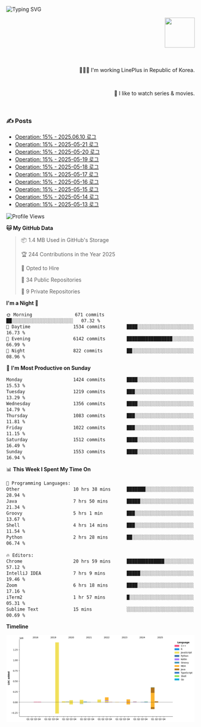 ![Typing SVG](https://readme-typing-svg.herokuapp.com/?lines=Hello,+I'm+Changkwon+😎&height=150&width=1024&size=40&color=458588&background=282828&center=true&vCenter=true&multiline=false&duration=2000&pause=0)

<div align=right>
  <a href="https://github.com/devxb/gitanimals">
    <img
      src="https://render.gitanimals.org/lines/spearkkk?pet-id=624227435622945015"
      width="80"
      height="80"
    />
  </a>
  <br/>
  <br/>  
  <br/>
  
  👨🏼‍💻 I'm working LinePlus in Republic of Korea.
  
  <br/>
  
  🍿 I like to watch series & movies.
  
  <br/>

</div>
  
<div align=left>
  
  <div>
    
  ### ✍️ Posts
    
  </div>
  
  <!-- BLOGPOSTS:START -->
- [Operation: 15% - 2025.06.10 로그](https://spearkkk.dev/kr/blog/operation-15-log-2025-06-10)
- [Operation: 15% - 2025-05-21 로그](https://spearkkk.dev/kr/blog/operation-15-log-2025-05-21)
- [Operation: 15% - 2025-05-20 로그](https://spearkkk.dev/kr/blog/operation-15-log-2025-05-20)
- [Operation: 15% - 2025-05-19 로그](https://spearkkk.dev/kr/blog/operation-15-log-2025-05-19)
- [Operation: 15% - 2025-05-18 로그](https://spearkkk.dev/kr/blog/operation-15-log-2025-05-18)
- [Operation: 15% - 2025-05-17 로그](https://spearkkk.dev/kr/blog/operation-15-log-2025-05-17)
- [Operation: 15% - 2025-05-16 로그](https://spearkkk.dev/kr/blog/operation-15-log-2025-05-16)
- [Operation: 15% - 2025-05-15 로그](https://spearkkk.dev/kr/blog/operation-15-log-2025-05-15)
- [Operation: 15% - 2025-05-14 로그](https://spearkkk.dev/kr/blog/operation-15-log-2025-05-14)
- [Operation: 15% - 2025-05-13 로그](https://spearkkk.dev/kr/blog/operation-15-log-2025-05-13)
<!-- BLOGPOSTS:END -->

  
<!--START_SECTION:waka-->
![Profile Views](http://img.shields.io/badge/Profile%20Views-0-blue)

**🐱 My GitHub Data** 

> 📦 1.4 MB Used in GitHub's Storage 
 > 
> 🏆 244 Contributions in the Year 2025
 > 
> 💼 Opted to Hire
 > 
> 📜 34 Public Repositories 
 > 
> 🔑 9 Private Repositories 
 > 
**I'm a Night 🦉** 

```text
🌞 Morning                671 commits         ██░░░░░░░░░░░░░░░░░░░░░░░   07.32 % 
🌆 Daytime                1534 commits        ████░░░░░░░░░░░░░░░░░░░░░   16.73 % 
🌃 Evening                6142 commits        █████████████████░░░░░░░░   66.99 % 
🌙 Night                  822 commits         ██░░░░░░░░░░░░░░░░░░░░░░░   08.96 % 
```
📅 **I'm Most Productive on Sunday** 

```text
Monday                   1424 commits        ████░░░░░░░░░░░░░░░░░░░░░   15.53 % 
Tuesday                  1219 commits        ███░░░░░░░░░░░░░░░░░░░░░░   13.29 % 
Wednesday                1356 commits        ████░░░░░░░░░░░░░░░░░░░░░   14.79 % 
Thursday                 1083 commits        ███░░░░░░░░░░░░░░░░░░░░░░   11.81 % 
Friday                   1022 commits        ███░░░░░░░░░░░░░░░░░░░░░░   11.15 % 
Saturday                 1512 commits        ████░░░░░░░░░░░░░░░░░░░░░   16.49 % 
Sunday                   1553 commits        ████░░░░░░░░░░░░░░░░░░░░░   16.94 % 
```


📊 **This Week I Spent My Time On** 

```text
💬 Programming Languages: 
Other                    10 hrs 38 mins      ███████░░░░░░░░░░░░░░░░░░   28.94 % 
Java                     7 hrs 50 mins       █████░░░░░░░░░░░░░░░░░░░░   21.34 % 
Groovy                   5 hrs 1 min         ███░░░░░░░░░░░░░░░░░░░░░░   13.67 % 
Shell                    4 hrs 14 mins       ███░░░░░░░░░░░░░░░░░░░░░░   11.54 % 
Python                   2 hrs 28 mins       ██░░░░░░░░░░░░░░░░░░░░░░░   06.74 % 

🔥 Editors: 
Chrome                   20 hrs 59 mins      ██████████████░░░░░░░░░░░   57.12 % 
IntelliJ IDEA            7 hrs 9 mins        █████░░░░░░░░░░░░░░░░░░░░   19.46 % 
Zoom                     6 hrs 18 mins       ████░░░░░░░░░░░░░░░░░░░░░   17.16 % 
iTerm2                   1 hr 57 mins        █░░░░░░░░░░░░░░░░░░░░░░░░   05.31 % 
Sublime Text             15 mins             ░░░░░░░░░░░░░░░░░░░░░░░░░   00.69 % 
```

**Timeline**

![Lines of Code chart](https://raw.githubusercontent.com/spearkkk/spearkkk/main/assets/bar_graph.png)


<!--END_SECTION:waka-->
</div>

